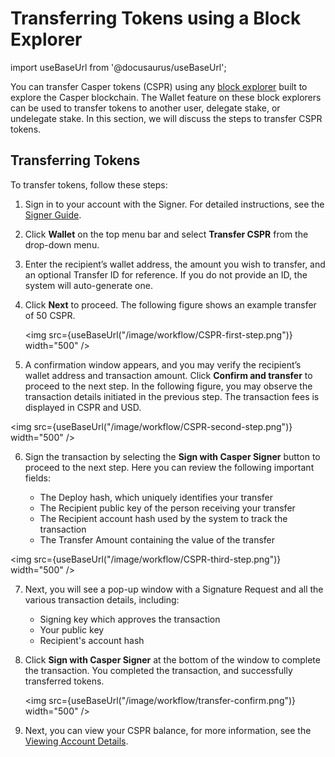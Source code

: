 # Transferring Tokens using a Block Explorer

import useBaseUrl from '@docusaurus/useBaseUrl';

You can transfer Casper tokens (CSPR) using any [block explorer](../block-explorer/) built to explore the Casper blockchain. The Wallet feature on these block explorers can be used to transfer tokens to another user, delegate stake, or undelegate stake. In this section, we will discuss the steps to transfer CSPR tokens.

## Transferring Tokens 

To transfer tokens, follow these steps:
1. Sign in to your account with the Signer. For detailed instructions, see the [Signer Guide](signer-guide.md).
2. Click **Wallet** on the top menu bar and select **Transfer CSPR** from the drop-down menu. 
3. Enter the recipient’s wallet address, the amount you wish to transfer, and an optional Transfer ID for reference. 
    If you do not provide an ID, the system will auto-generate one.
4. Click **Next** to proceed. The following figure shows an example transfer of 50 CSPR.

    <img src={useBaseUrl("/image/workflow/CSPR-first-step.png")} width="500" />

5. A confirmation window appears, and you may verify the recipient’s wallet address and transaction amount. Click **Confirm and transfer** to proceed to the next step. In the following figure, you may observe the transaction details initiated in the previous step. The transaction fees is displayed in CSPR and USD.

<img src={useBaseUrl("/image/workflow/CSPR-second-step.png")} width="500" />

6. Sign the transaction by selecting the **Sign with Casper Signer** button to proceed to the next step. Here you can review the following important fields:

    -   The Deploy hash, which uniquely identifies your transfer
    -   The Recipient public key of the person receiving your transfer
    -   The Recipient account hash used by the system to track the transaction
    -   The Transfer Amount containing the value of the transfer
    
<img src={useBaseUrl("/image/workflow/CSPR-third-step.png")} width="500" />

7. Next, you will see a pop-up window with a Signature Request and all the various transaction details, including:
    -   Signing key which approves the transaction
    -   Your public key
    -   Recipient's account hash
8. Click **Sign with Casper Signer** at the bottom of the window to complete the transaction. 
    You completed the transaction, and successfully transferred tokens.

    <img src={useBaseUrl("/image/workflow/transfer-confirm.png")} width="500" />

9.  Next, you can view your CSPR balance, for more information, see the [Viewing Account Details](../signer-guide/#6-viewing-account-details).

